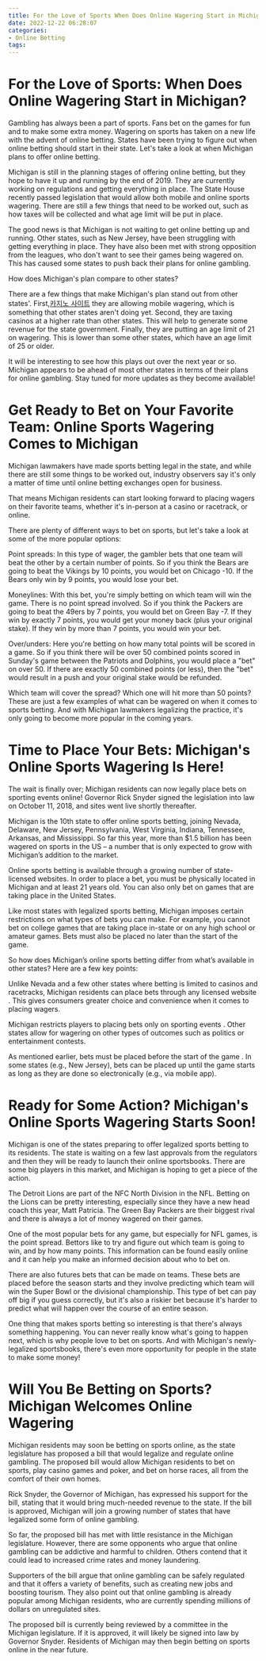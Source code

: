 ```yaml
---
title: For the Love of Sports When Does Online Wagering Start in Michigan
date: 2022-12-22 06:28:07
categories:
- Online Betting
tags:
---
```



#  For the Love of Sports: When Does Online Wagering Start in Michigan?

Gambling has always been a part of sports. Fans bet on the games for fun and to make some extra money. Wagering on sports has taken on a new life with the advent of online betting. States have been trying to figure out when online betting should start in their state. Let's take a look at when Michigan plans to offer online betting.

Michigan is still in the planning stages of offering online betting, but they hope to have it up and running by the end of 2019. They are currently working on regulations and getting everything in place. The State House recently passed legislation that would allow both mobile and online sports wagering. There are still a few things that need to be worked out, such as how taxes will be collected and what age limit will be put in place.

The good news is that Michigan is not waiting to get online betting up and running. Other states, such as New Jersey, have been struggling with getting everything in place. They have also been met with strong opposition from the leagues, who don't want to see their games being wagered on. This has caused some states to push back their plans for online gambling.

How does Michigan's plan compare to other states?

There are a few things that make Michigan's plan stand out from other states'. First,[카지노 사이트](https://choegocasino.com/) they are allowing mobile wagering, which is something that other states aren't doing yet. Second, they are taxing casinos at a higher rate than other states. This will help to generate some revenue for the state government. Finally, they are putting an age limit of 21 on wagering. This is lower than some other states, which have an age limit of 25 or older.

It will be interesting to see how this plays out over the next year or so. Michigan appears to be ahead of most other states in terms of their plans for online gambling. Stay tuned for more updates as they become available!

#  Get Ready to Bet on Your Favorite Team: Online Sports Wagering Comes to Michigan

Michigan lawmakers have made sports betting legal in the state, and while there are still some things to be worked out, industry observers say it's only a matter of time until online betting exchanges open for business.

That means Michigan residents can start looking forward to placing wagers on their favorite teams, whether it's in-person at a casino or racetrack, or online.

There are plenty of different ways to bet on sports, but let's take a look at some of the more popular options:

Point spreads: In this type of wager, the gambler bets that one team will beat the other by a certain number of points. So if you think the Bears are going to beat the Vikings by 10 points, you would bet on Chicago -10. If the Bears only win by 9 points, you would lose your bet.

Moneylines: With this bet, you're simply betting on which team will win the game. There is no point spread involved. So if you think the Packers are going to beat the 49ers by 7 points, you would bet on Green Bay -7. If they win by exactly 7 points, you would get your money back (plus your original stake). If they win by more than 7 points, you would win your bet.

Over/unders: Here you're betting on how many total points will be scored in a game. So if you think there will be over 50 combined points scored in Sunday's game between the Patriots and Dolphins, you would place a "bet" on over 50. If there are exactly 50 combined points (or less), then the "bet" would result in a push and your original stake would be refunded.

Which team will cover the spread? Which one will hit more than 50 points? These are just a few examples of what can be wagered on when it comes to sports betting. And with Michigan lawmakers legalizing the practice, it's only going to become more popular in the coming years.

#  Time to Place Your Bets: Michigan's Online Sports Wagering Is Here!

The wait is finally over; Michigan residents can now legally place bets on sporting events online! Governor Rick Snyder signed the legislation into law on October 11, 2018, and sites went live shortly thereafter.

Michigan is the 10th state to offer online sports betting, joining Nevada, Delaware, New Jersey, Pennsylvania, West Virginia, Indiana, Tennessee, Arkansas, and Mississippi. So far this year, more than $1.5 billion has been wagered on sports in the US – a number that is only expected to grow with Michigan’s addition to the market.

Online sports betting is available through a growing number of state-licensed websites. In order to place a bet, you must be physically located in Michigan and at least 21 years old. You can also only bet on games that are taking place in the United States.

Like most states with legalized sports betting, Michigan imposes certain restrictions on what types of bets you can make. For example, you cannot bet on college games that are taking place in-state or on any high school or amateur games. Bets must also be placed no later than the start of the game.

So how does Michigan’s online sports betting differ from what’s available in other states? Here are a few key points:

Unlike Nevada and a few other states where betting is limited to casinos and racetracks, Michigan residents can place bets through any licensed website . This gives consumers greater choice and convenience when it comes to placing wagers.

Michigan restricts players to placing bets only on sporting events . Other states allow for wagering on other types of outcomes such as politics or entertainment contests.

As mentioned earlier, bets must be placed before the start of the game . In some states (e.g., New Jersey), bets can be placed up until the game starts as long as they are done so electronically (e.g., via mobile app).

#  Ready for Some Action? Michigan's Online Sports Wagering Starts Soon!

Michigan is one of the states preparing to offer legalized sports betting to its residents. The state is waiting on a few last approvals from the regulators and then they will be ready to launch their online sportsbooks. There are some big players in this market, and Michigan is hoping to get a piece of the action.

The Detroit Lions are part of the NFC North Division in the NFL. Betting on the Lions can be pretty interesting, especially since they have a new head coach this year, Matt Patricia. The Green Bay Packers are their biggest rival and there is always a lot of money wagered on their games. 

One of the most popular bets for any game, but especially for NFL games, is the point spread. Bettors like to try and figure out which team is going to win, and by how many points. This information can be found easily online and it can help you make an informed decision about who to bet on. 

There are also futures bets that can be made on teams. These bets are placed before the season starts and they involve predicting which team will win the Super Bowl or the divisional championship. This type of bet can pay off big if you guess correctly, but it's also a riskier bet because it's harder to predict what will happen over the course of an entire season. 

One thing that makes sports betting so interesting is that there's always something happening. You can never really know what's going to happen next, which is why people love to bet on sports. And with Michigan's newly-legalized sportsbooks, there's even more opportunity for people in the state to make some money!

#  Will You Be Betting on Sports? Michigan Welcomes Online Wagering

Michigan residents may soon be betting on sports online, as the state legislature has proposed a bill that would legalize and regulate online gambling. The proposed bill would allow Michigan residents to bet on sports, play casino games and poker, and bet on horse races, all from the comfort of their own homes.

Rick Snyder, the Governor of Michigan, has expressed his support for the bill, stating that it would bring much-needed revenue to the state. If the bill is approved, Michigan will join a growing number of states that have legalized some form of online gambling.

So far, the proposed bill has met with little resistance in the Michigan legislature. However, there are some opponents who argue that online gambling can be addictive and harmful to children. Others contend that it could lead to increased crime rates and money laundering.

Supporters of the bill argue that online gambling can be safely regulated and that it offers a variety of benefits, such as creating new jobs and boosting tourism. They also point out that online gambling is already popular among Michigan residents, who are currently spending millions of dollars on unregulated sites.

The proposed bill is currently being reviewed by a committee in the Michigan legislature. If it is approved, it will likely be signed into law by Governor Snyder. Residents of Michigan may then begin betting on sports online in the near future.